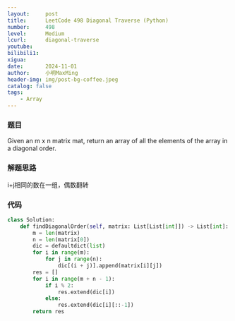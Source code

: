 ```yaml
---
layout:     post
title:      LeetCode 498 Diagonal Traverse (Python)
number:     498
level:      Medium
lcurl:      diagonal-traverse
youtube:    
bilibili1:  
xigua:      
date:       2024-11-01
author:     小明MaxMing
header-img: img/post-bg-coffee.jpeg
catalog: false
tags:
    - Array
---
```


### 题目

Given an m x n matrix mat, return an array of all the elements of the array in a diagonal order.

### 解题思路

i+j相同的数在一组，偶数翻转

### 代码
```python
class Solution:
    def findDiagonalOrder(self, matrix: List[List[int]]) -> List[int]:
        m = len(matrix)
        n = len(matrix[0])
        dic = defaultdict(list)
        for i in range(m):
            for j in range(n):
                dic[(i + j)].append(matrix[i][j])
        res = []
        for i in range(m + n - 1):
            if i % 2:
                res.extend(dic[i])
            else:
                res.extend(dic[i][::-1])
        return res
```
